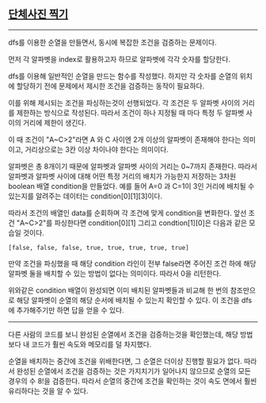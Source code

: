 ## [단체사진 찍기](https://school.programmers.co.kr/learn/courses/30/lessons/1835)

---

dfs를 이용한 순열을 만들면서, 동시에 복잡한 조건을 검증하는 문제이다.

먼저 각 알파벳을 index로 활용하고자 하므로 알파벳에 각각 숫자를 할당한다.

dfs를 이용해 일반적인 순열을 만드는 함수를 작성했다. 하지만 각 숫자를 순열의 위치에 할당하기 전에 문제에서 제시한 조건을 검증하는 동작이 필요하다.

이를 위해 제시되는 조건을 파싱하는것이 선행되었다. 각 조건은 두 알파벳 사이의 거리를 제한하는 방식으로 작성된다. 따라서 조건이 하나 지정될 때 마다 특정 두 알파벳 사이의 거리에 제한이 생긴다.

이 때 조건이 "A~C>2"라면 A 와 C 사이엔 2개 이상의 알파벳이 존재해야 한다는 의미이고, 거리상으로는 3칸 이상 차이나야 한다는 의미이다.

알파벳은 총 8개이기 때문에 알파벳과 알파벳 사이의 거리는 0~7까지 존재한다. 따라서 알파벳과 알파벳 사이에 대해 어떤 특정 거리의 배치가 가능한지 저장하는 3차원 boolean 배열 condition을 만들었다. 예를 들어 A=0 과 C=1이 3인 거리에 배치될 수 있는지를 알려주는 데이터는 condition[0][1][3]이다.

따라서 조건의 배열인 data를 순회하며 각 조건에 맞게 condition을 변화한다.
앞선 조건 "A~C>2"를 파싱한다면 condition[0][1] 그리고 condtion[1][0]은 다음과 같은 모습일 것이다.

    [false, false, false, true, true, true, true, true]

만약 조건을 파싱했을 때 해당 condition 라인이 전부 false라면 주어진 조건 하에 해당 알파벳 둘을 배치할 수 있는 방법이 없다는 의미이다. 따라서 0을 리턴한다.

위와같은 condition 배열이 완성되면 이미 배치된 알파벳들과 비교해 한 번의 참조만으로 해당 알파벳이 순열의 해당 순서에 배치될 수 있는지 확인할 수 있다. 이 조건을 dfs에 추가해주기만 하면 답을 얻을 수 있다.

---

다른 사람의 코드를 보니 완성된 순열에서 조건을 검증하는것을 확인했는데, 해당 방법보다 내 코드가 훨씬 속도와 메모리를 덜 차지했다.

순열을 배치하는 중간에 조건을 위배한다면, 그 순열은 더이상 진행할 필요가 없다. 따라서 완성된 순열에서 조건을 검증하는 것은 가지치기가 일어나지 않으므로 순열의 모든 경우의 수 8!을 검증한다. 따라서 순열의 중간에 조건을 확인하는 것이 속도 면에서 훨씬 유리하다는 것을 알 수 있다.
